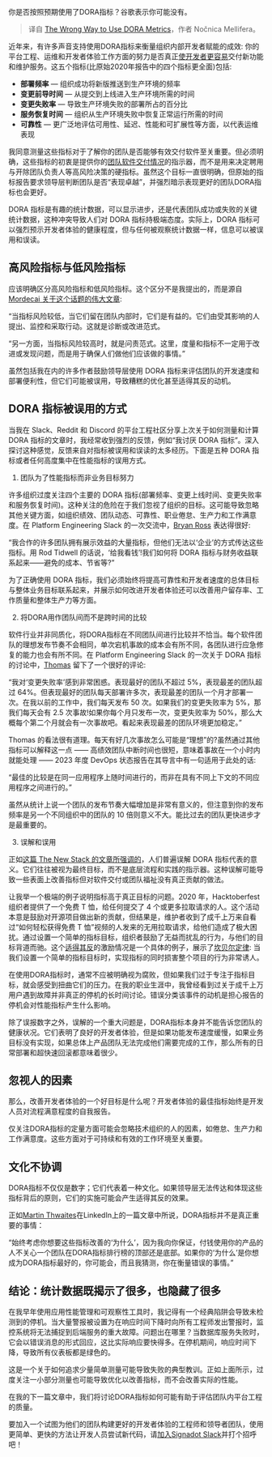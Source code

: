 <!--
title: DORA指标的错误用法
cover: https://cdn.thenewstack.io/media/2024/02/e42debc3-measure-1024x576.jpg
-->

你是否按照预期使用了DORA指标？谷歌表示你可能没有。

> 译自 [The Wrong Way to Use DORA Metrics](https://thenewstack.io/the-wrong-way-to-use-dora-metrics/)，作者 Nočnica Mellifera。

近年来，有许多声音支持使用DORA指标来衡量组织内部开发者赋能的成效: 你的平台工程、运维和开发者体验工作方面的努力是否真正[使开发者更容易](https://thenewstack.io/software-delivery-enablement-not-developer-productivity/)交付新功能和维护服务。这五个指标(比原始2020年报告中的四个指标更全面)包括:

- **部署频率** — 组织成功将新版推送到生产环境的频率
- **变更前导时间** — 从提交到上线进入生产环境所需的时间
- **变更失败率** — 导致生产环境失败的部署所占的百分比  
- **服务恢复时间** — 组织从生产环境失败中恢复正常运行所需的时间
- **可靠性** — 更广泛地评估可用性、延迟、性能和可扩展性等方面，以代表运维表现

我同意测量这些指标对于了解你的团队是否能够有效交付软件至关重要。但必须明确，这些指标的初衷是提供你的[团队软件交付情况](https://thenewstack.io/developer-productivity-in-2024-new-metrics-more-genai/)的指示器，而不是用来决定聘用与开除团队负责人等高风险决策的硬指标。虽然这个目标一直很明确，但原始的指标报告要求领导层判断团队是否“表现卓越”，并强烈暗示表现更好的团队DORA指标也会更好。

DORA 指标是有趣的统计数据，可以显示进步，还是代表团队成功或失败的关键统计数据，这种冲突导致人们对 DORA 指标持极端态度。实际上，DORA 指标可以强烈预示开发者体验的健康程度，但与任何被观察统计数据一样，信息可以被误用和误读。

## 高风险指标与低风险指标

应该明确区分高风险指标和低风险指标。这个区分不是我提出的，而是源自 [Mordecai 关于这个话题的伟大文章](https://rambling.malignat.us/2022-08-27/lowstakes-and-highstakes-metrics?trk=public_post_comment-text):

“当指标风险较低，当它们留在团队内部时，它们是有益的。它们由受其影响的人提出、监控和采取行动。这就是诊断或改进范式。

“另一方面，当指标风险较高时，就是问责范式。这里，度量和指标不一定用于改进或发现问题，而是用于确保人们做他们应该做的事情。”

虽然包括我在内的许多作者鼓励领导层使用 DORA 指标来评估团队的开发速度和部署便利性，但它们可能被误用，导致糟糕的优化甚至适得其反的动机。

## DORA 指标被误用的方式

当我在 Slack、Reddit 和 Discord 的平台工程社区分享上次关于如何测量和计算 DORA 指标的文章时，我经常收到强烈的反馈，例如“我讨厌 DORA 指标”。深入探讨这种感觉，反馈来自对指标被误用和误读的太多经历。下面是五种 DORA 指标或者任何高度集中在性能指标的误用方式。

1. 团队为了性能指标而非业务目标努力

许多组织过度关注四个主要的 DORA 指标(部署频率、变更上线时间、变更失败率和服务恢复时间)。这种关注的危险在于我们忽视了组织的目标。这可能导致忽略其他关键方面，如组织绩效、团队动态、可靠性、职业倦怠、生产力和工作满意度。在 Platform Engineering Slack 的一次交流中，[Bryan Ross](https://bryanross.me/) 表达得很好:

“我合作的许多团队拥有展示效益的大量指标，但他们无法以‘企业’的方式传达这些指标。用 Rod Tidwell 的话说，‘给我看钱’!我们如何将 DORA 指标与财务收益联系起来——避免的成本、节省等?”

为了正确使用 DORA 指标，我们必须始终将提高可靠性和开发者速度的总体目标与整体业务目标联系起来，并展示如何改进开发者体验还可以改善用户留存率、工作质量和整体生产力等方面。

2. 将DORA用作团队间而不是跨时间的比较  

软件行业并非同质化，将DORA指标在不同团队间进行比较并不恰当。每个软件团队的理想发布节奏不会相同，单次宕机事故的成本会有所不同，各团队进行应急修复的能力也会有所不同。在 Platform Engineering Slack 的一次关于 DORA 指标的讨论中，[Thomas](https://platformengin-b0m7058.slack.com/archives/C02DF3KKNES/p1701184461390309) 留下了一个很好的评论:  

“我对‘变更失败率’感到非常困惑。表现最好的团队不超过 5%，表现最差的团队超过 64%。但表现最好的团队每天部署许多次，表现最差的团队一个月才部署一次。在我以前的工作中，我们每天发布 50 次。如果我们的变更失败率为 5%，那我们每天会有 2.5 次事故!如果你每个月只发布一次，变更失败率为 50%，那么大概每个第二个月就会有一次事故吧。看起来表现最差的团队环境更加稳定。”  

Thomas 的看法很有道理。每天有好几次事故怎么可能是“理想”的?虽然通过其他指标可以解释这一点 —— 高绩效团队中断时间也很短，意味着事故在一个小时内就能处理 —— 2023 年度 DevOps 状态报告在其导言中有一句适用于此处的话:  

“最佳的比较是在同一应用程序上随时间进行的，而非在具有不同上下文的不同应用程序之间进行的。”

虽然从统计上说一个团队的发布节奏大幅增加是非常有意义的，但注意到你的发布频率是另一个不同组织中的团队的 10 倍则意义不大。能比过去的团队更快进步才是最重要的。

3. 误解和误用

正如[这篇 The New Stack 的文章所强调的](https://thenewstack.io/google-says-you-might-be-doing-dora-metrics-wrong/)，人们普遍误解 DORA 指标代表的意义。它们往往被视为最终目标，而不是底层流程和实践的指示器。这种误解可能导致一些表面上改善指标但对软件交付或团队福祉没有真正贡献的做法。

让我举一个极端的例子说明指标高于真正目标的问题。2020 年，Hacktoberfest 组织者提供了一个免费 T 恤，给任何提交了 4 个或更多拉取请求的人。这个活动本意是鼓励对开源项目做出新的贡献，但结果是，维护者收到了成千上万来自看过“如何轻松获得免费 T 恤”视频的人发来的无用拉取请求，给他们造成了极大困扰。通过设置一个简单的指标目标，组织者鼓励了无益而扰乱的行为，与他们的目标背道而驰。这个[适得其反](https://en.wikipedia.org/wiki/Goodhart%27s_law)的激励情况是一个具体的例子，展示了[坎贝尔定律](https://en.wikipedia.org/wiki/Campbell%27s_law): 当我们设置一个简单的指标目标时，实现指标的同时损害整个项目的行为非常诱人。

在使用DORA指标时，通常不应被明确视为腐败，但如果我们过于专注于指标目标，就会感受到扭曲它们的压力。在我的职业生涯中，我曾经看到过关于成千上万用户遇到故障并非真正的停机的长时间讨论。错误分类该事件的动机是担心报告的停机会对性能指标产生什么影响。

除了误报数字之外，误解的一个重大问题是，DORA指标本身并不能告诉您团队的健康状况。它们表明了良好的开发者体验，但是如果功能发布速度缓慢，如果业务目标没有实现，如果总体上产品团队无法完成他们需要完成的工作，那么所有的日常部署和超快速回滚都意味着很少。

## 忽视人的因素

那么，改善开发者体验的一个好目标是什么呢？开发者体验的最佳指标始终是开发人员对流程满意程度的自我报告。

仅关注DORA指标的定量方面可能会忽略技术组织的人的因素，如倦怠、生产力和工作满意度。这些方面对于可持续和有效的工作环境至关重要。

## 文化不协调

DORA指标不仅仅是数字；它们代表着一种文化。如果领导层无法传达和体现这些指标背后的原则，它们的实施可能会产生适得其反的效果。

正如[Martin Thwaites](https://www.linkedin.com/feed/update/urn:li:activity:7137437870444744704/)在LinkedIn上的一篇文章中所说，DORA指标并不是真正重要的事情：

“始终考虑你想要这些指标改善的‘为什么’，因为我向你保证，付钱使用你的产品的人不关心一个团队在DORA指标排行榜的顶部还是底部。如果你的‘为什么’是你想成为DORA指标最好的，你可能会，而且我猜测，你在衡量错误的事情。”

## 结论：统计数据既揭示了很多，也隐藏了很多

在我早年使用应用性能管理和可观察性工具时，我记得有一个经典陷阱会导致未检测到的停机。当大量警报被设置为在响应时间下降时向所有工程师发出警报时，监控系统将无法捕捉到后端服务的重大故障。问题出在哪里？当数据库服务失败时，它会以错误消息的形式回应，这比实际响应要快得多。在停机期间，响应时间下降，导致所有仪表板都是绿色的。

这是一个关于如何追求少量简单测量可能导致失败的典型教训。正如上面所示，过度关注一小部分测量也可能导致优化以改善指标，而不会改善实际的性能。

在我的下一篇文章中，我们将讨论DORA指标如何可能有助于评估团队内平台工程的质量。

要加入一个试图为他们的团队构建更好的开发者体验的工程师和领导者团队，使用更简单、更快的方法让开发人员尝试新代码，请[加入Signadot Slack](https://signadotcommunity.slack.com/join/shared_invite/zt-1estxm8pv-qfiaNfiFFCaW~eUlXsVoEQ)并打个招呼吧！